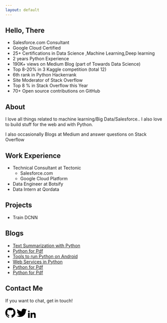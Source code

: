 ```yaml
---
layout: default
---
```

## Hello, There
  
- Salesforce.com Consultant
- Google Cloud Certified
- 25+ Certifications in Data Science ,Machine Learning,Deep learning
- 2 years Python Experience
- 190K+ views on Medium Blog (part of Towards Data Science)
- Top 8-20% in 3 Kaggle competition (total 12)
- 6th rank in Python Hackerrank
- Site Moderator of Stack Overflow
- Top 8 % in Stack Overflow this Year
- 70+ Open source contributions on GitHub

## About

I love all things related to machine learning/Big Data/Salesforce.. I also love to build stuff for the web and with Python.

I also occasionally Blogs at Medium and answer questions on Stack Overflow 


## Work Experience
- Technical Consultant at Tectonic 
  - Salesforce.com
  - Google Cloud Platform
- Data Engineer at Botsify
- Data Intern at Qordata

## Projects
- Train DCNN

## Blogs
- [Text Summarization with Python](https://towardsdatascience.com/text-summarization-in-python-76c0a41f0dc4)
- [Python for Pdf](https://towardsdatascience.com/python-for-pdf-ef0fac2808b0)
- [Tools to run Python on Android](https://towardsdatascience.com/tools-to-run-python-on-android-9060663972b4)
- [Web Services in Python](https://medium.com/@umerfarooq_26378/web-services-in-python-ef81a9067aaf)
- [Python for Pdf](https://towardsdatascience.com/python-for-pdf-ef0fac2808b0)
- [Python for Pdf](https://towardsdatascience.com/python-for-pdf-ef0fac2808b0)



## Contact Me

If you want to chat, get in touch!

<div class="contact">
<a href="https://github.com/umer7"><svg height="32" width="32" viewBox="0 0 16 16" xmlns="http://www.w3.org/2000/svg" fill-rule="evenodd" clip-rule="evenodd" stroke-linejoin="round" stroke-miterlimit="1.414"><path d="M8 0C3.58 0 0 3.582 0 8c0 3.535 2.292 6.533 5.47 7.59.4.075.547-.172.547-.385 0-.19-.007-.693-.01-1.36-2.226.483-2.695-1.073-2.695-1.073-.364-.924-.89-1.17-.89-1.17-.725-.496.056-.486.056-.486.803.056 1.225.824 1.225.824.714 1.223 1.873.87 2.33.665.072-.517.278-.87.507-1.07-1.777-.2-3.644-.888-3.644-3.953 0-.873.31-1.587.823-2.147-.083-.202-.358-1.015.077-2.117 0 0 .672-.215 2.2.82.638-.178 1.323-.266 2.003-.27.68.004 1.364.092 2.003.27 1.527-1.035 2.198-.82 2.198-.82.437 1.102.163 1.915.08 2.117.513.56.823 1.274.823 2.147 0 3.073-1.87 3.75-3.653 3.947.287.246.543.735.543 1.48 0 1.07-.01 1.933-.01 2.195 0 .215.144.463.55.385C13.71 14.53 16 11.534 16 8c0-4.418-3.582-8-8-8"/></svg></a>
<a href="https://twitter.com/umerfarooq807"><svg height="32" width="32" viewBox="0 0 16 16" xmlns="http://www.w3.org/2000/svg" fill-rule="evenodd" clip-rule="evenodd" stroke-linejoin="round" stroke-miterlimit="1.414"><path d="M16 3.038c-.59.26-1.22.437-1.885.517.677-.407 1.198-1.05 1.443-1.816-.634.375-1.337.648-2.085.795-.598-.638-1.45-1.036-2.396-1.036-1.812 0-3.282 1.468-3.282 3.28 0 .258.03.51.085.75C5.152 5.39 2.733 4.084 1.114 2.1.83 2.583.67 3.147.67 3.75c0 1.14.58 2.143 1.46 2.732-.538-.017-1.045-.165-1.487-.41v.04c0 1.59 1.13 2.918 2.633 3.22-.276.074-.566.114-.865.114-.21 0-.416-.02-.617-.058.418 1.304 1.63 2.253 3.067 2.28-1.124.88-2.54 1.404-4.077 1.404-.265 0-.526-.015-.783-.045 1.453.93 3.178 1.474 5.032 1.474 6.038 0 9.34-5 9.34-9.338 0-.143-.004-.284-.01-.425.64-.463 1.198-1.04 1.638-1.7z" fill-rule="nonzero"/></svg></a>
<a href="https://www.linkedin.com/in/umer7/"><svg xmlns="http://www.w3.org/2000/svg" width="24" height="24" viewBox="0 0 24 24"><path d="M4.98 3.5c0 1.381-1.11 2.5-2.48 2.5s-2.48-1.119-2.48-2.5c0-1.38 1.11-2.5 2.48-2.5s2.48 1.12 2.48 2.5zm.02 4.5h-5v16h5v-16zm7.982 0h-4.968v16h4.969v-8.399c0-4.67 6.029-5.052 6.029 0v8.399h4.988v-10.131c0-7.88-8.922-7.593-11.018-3.714v-2.155z"/></svg></a>
</div>
